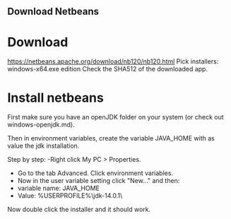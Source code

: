 ## Download Netbeans

# Download

https://netbeans.apache.org/download/nb120/nb120.html
Pick installers: windows-x64.exe edition
Check the SHA512 of the downloaded app.

# Install netbeans
First make sure you have an openJDK folder on your system (or check out windows-openjdk.md).

Then in environment variables, create the variable JAVA_HOME with as value the jdk installation.

Step by step:
-Right click My PC > Properties. 
- Go to the tab Advanced. Click environment variables.
- Now in the user variable setting click "New..." and then:
- variable name: JAVA_HOME
- Value: %USERPROFILE%\jdk-14.0.1\

Now double click the installer and it should work.
